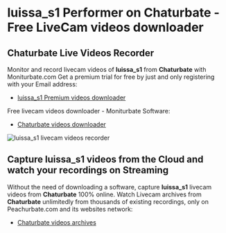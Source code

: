 # luissa_s1 Performer on Chaturbate - Free LiveCam videos downloader

## Chaturbate Live Videos Recorder

Monitor and record livecam videos of **luissa_s1** from **Chaturbate** with Moniturbate.com
Get a premium trial for free by just and only registering with your Email address:
* [luissa_s1 Premium videos downloader](https://moniturbate.com/request-demo-licence-key.html)

Free livecam videos downloader - Moniturbate Software:
* [Chaturbate videos downloader](https://moniturbate.com/moniturbate-download-software.html)

![luissa_s1 livecam videos recorder](https://peachurnet.com/templates/moniturbate-software.png)


## Capture luissa_s1 videos from the Cloud and watch your recordings on Streaming

Without the need of downloading a software, capture **luissa_s1** livecam videos from **Chaturbate** 100% online.
Watch Livecam archives from **Chaturbate** unlimitedly from thousands of existing recordings, only on Peachurbate.com and its websites network:
* [Chaturbate videos archives](https://peachurnet.com/)